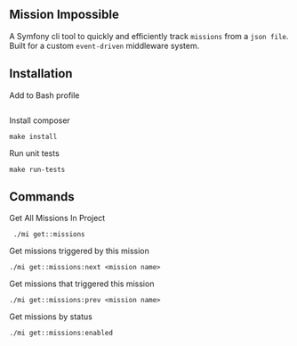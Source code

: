 
## Mission Impossible

A Symfony cli tool to quickly and efficiently track `missions` from a `json file`. Built for a custom `event-driven` middleware system.

## Installation

Add to Bash profile
```
```
Install composer
```
make install
```

Run unit tests
```
make run-tests
```

## Commands

Get All Missions In Project
```
 ./mi get::missions
```
Get missions triggered by this mission
```
./mi get::missions:next <mission name>
```
Get missions that triggered this mission
```
./mi get::missions:prev <mission name>
```
Get missions by status
```
./mi get::missions:enabled 
```